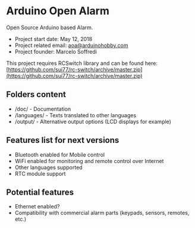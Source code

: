 # Arduino Open Alarm
Open Source Arduino based Alarm. 

- Project start date: May 12, 2018
- Project related email: aoa@arduinohobby.com
- Project founder: Marcelo Soffredi

This project requires RCSwitch library and can be found here: [https://github.com/sui77/rc-switch/archive/master.zip](https://github.com/sui77/rc-switch/archive/master.zip)

## Folders content

- /doc/ - Documentation
- /languages/ - Texts translated to other languages
- /output/ - Alternative output options (LCD displays for example)


## Features list for next versions

- Bluetooth enabled for Mobile control
- WiFi enabled for monitoring and remote control over Internet
- Other languages supported
- RTC module support


## Potential features 

- Ethernet enabled?
- Compatibility with commercial alarm parts (keypads, sensors, remotes, etc.)

